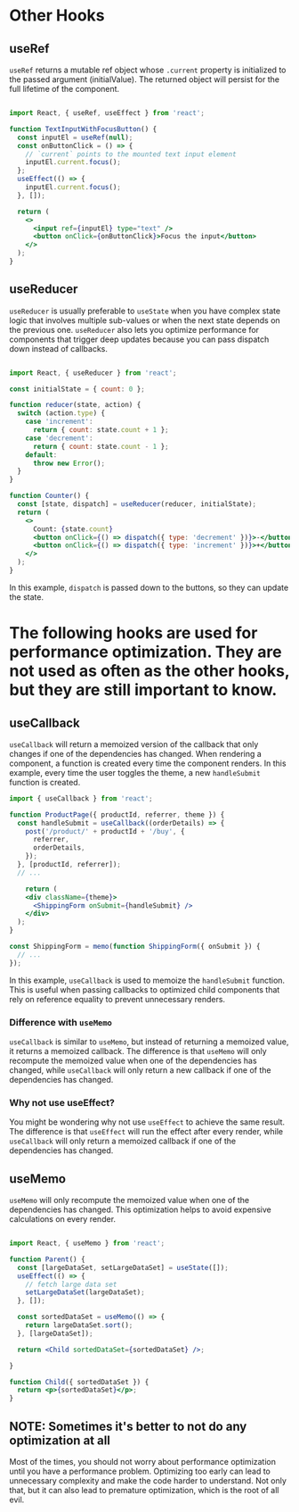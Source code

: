 # Other Hooks

## useRef

`useRef` returns a mutable ref object whose `.current` property is initialized to the passed argument (initialValue). The returned object will persist for the full lifetime of the component.

```jsx

import React, { useRef, useEffect } from 'react';

function TextInputWithFocusButton() {
  const inputEl = useRef(null);
  const onButtonClick = () => {
    // `current` points to the mounted text input element
    inputEl.current.focus();
  };
  useEffect(() => {
    inputEl.current.focus();
  }, []);

  return (
    <>
      <input ref={inputEl} type="text" />
      <button onClick={onButtonClick}>Focus the input</button>
    </>
  );
}
```


## useReducer

`useReducer` is usually preferable to `useState` when you have complex state logic that involves multiple sub-values or when the next state depends on the previous one. `useReducer` also lets you optimize performance for components that trigger deep updates because you can pass dispatch down instead of callbacks.

```jsx

import React, { useReducer } from 'react';

const initialState = { count: 0 };

function reducer(state, action) {
  switch (action.type) {
    case 'increment':
      return { count: state.count + 1 };
    case 'decrement':
      return { count: state.count - 1 };
    default:
      throw new Error();
  }
}

function Counter() {
  const [state, dispatch] = useReducer(reducer, initialState);
  return (
    <>
      Count: {state.count}
      <button onClick={() => dispatch({ type: 'decrement' })}>-</button>
      <button onClick={() => dispatch({ type: 'increment' })}>+</button>
    </>
  );
}
```

In this example, `dispatch` is passed down to the buttons, so they can update the state.

# The following hooks are used for performance optimization. They are not used as often as the other hooks, but they are still important to know.


## useCallback

`useCallback` will return a memoized version of the callback that only changes if one of the dependencies has changed. When rendering a component, a function is created every time the component renders. In this example, every time the user toggles the theme, a new `handleSubmit` function is created.

```jsx
import { useCallback } from 'react';

function ProductPage({ productId, referrer, theme }) {
  const handleSubmit = useCallback((orderDetails) => {
    post('/product/' + productId + '/buy', {
      referrer,
      orderDetails,
    });
  }, [productId, referrer]);
  // ...

    return (
    <div className={theme}>
      <ShippingForm onSubmit={handleSubmit} />
    </div>
  );
}

const ShippingForm = memo(function ShippingForm({ onSubmit }) {
  // ...
});
```

In this example, `useCallback` is used to memoize the `handleSubmit` function. This is useful when passing callbacks to optimized child components that rely on reference equality to prevent unnecessary renders.


### Difference with `useMemo`

`useCallback` is similar to `useMemo`, but instead of returning a memoized value, it returns a memoized callback. The difference is that `useMemo` will only recompute the memoized value when one of the dependencies has changed, while `useCallback` will only return a new callback if one of the dependencies has changed.

### Why not use useEffect?

You might be wondering why not use `useEffect` to achieve the same result. The difference is that `useEffect` will run the effect after every render, while `useCallback` will only return a memoized callback if one of the dependencies has changed.

## useMemo

`useMemo` will only recompute the memoized value when one of the dependencies has changed. This optimization helps to avoid expensive calculations on every render.

```jsx

import React, { useMemo } from 'react';

function Parent() {
  const [largeDataSet, setLargeDataSet] = useState([]);
  useEffect(() => {
    // fetch large data set
    setLargeDataSet(largeDataSet);
  }, []);

  const sortedDataSet = useMemo(() => {
    return largeDataSet.sort();
  }, [largeDataSet]);

  return <Child sortedDataSet={sortedDataSet} />;

}

function Child({ sortedDataSet }) {
  return <p>{sortedDataSet}</p>;
}
```
## NOTE: Sometimes it's better to not do any optimization at all

Most of the times, you should not worry about performance optimization until you have a performance problem. Optimizing too early can lead to unnecessary complexity and make the code harder to understand. Not only that, but it can also lead to premature optimization, which is the root of all evil.